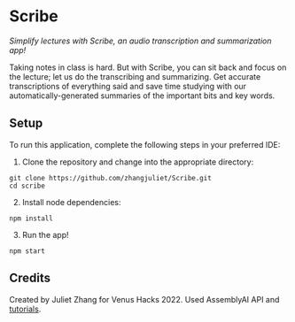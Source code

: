 # Scribe
*Simplify lectures with Scribe, an audio transcription and summarization app!*

Taking notes in class is hard. But with Scribe, you can sit back and focus on the lecture; let us do the transcribing and summarizing. Get accurate transcriptions of everything said and save time studying with our automatically-generated summaries of the important bits and key words.

## Setup
To run this application, complete the following steps in your preferred IDE:
1. Clone the repository and change into the appropriate directory:
```
git clone https://github.com/zhangjuliet/Scribe.git
cd scribe
```
2. Install node dependencies:
```
npm install
```
3. Run the app!
```
npm start
```

## Credits
Created by Juliet Zhang for Venus Hacks 2022.
Used AssemblyAI API and [tutorials](https://www.assemblyai.com/blog/tag/tutorials/).
